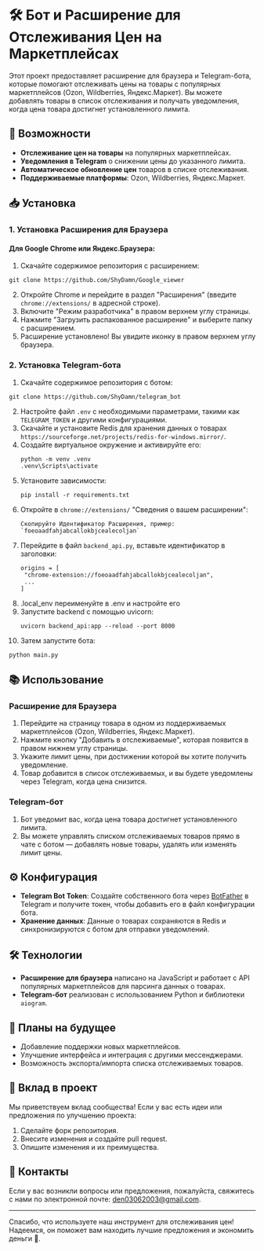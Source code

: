 # 🛠️ Бот и Расширение для Отслеживания Цен на Маркетплейсах

Этот проект предоставляет расширение для браузера и Telegram-бота, которые помогают отслеживать цены на товары с популярных маркетплейсов (Ozon, Wildberries, Яндекс.Маркет). Вы можете добавлять товары в список отслеживания и получать уведомления, когда цена товара достигнет установленного лимита.

## 🚀 Возможности

- **Отслеживание цен на товары** на популярных маркетплейсах.
- **Уведомления в Telegram** о снижении цены до указанного лимита.
- **Автоматическое обновление цен** товаров в списке отслеживания.
- **Поддерживаемые платформы**: Ozon, Wildberries, Яндекс.Маркет.

## 📥 Установка

### 1. Установка Расширения для Браузера

#### Для Google Chrome или Яндекс.Браузера:

1. Скачайте содержимое репозитория с расширением:
```
git clone https://github.com/ShyDamn/Google_viewer
```
2. Откройте Chrome и перейдите в раздел "Расширения" (введите `chrome://extensions/` в адресной строке).
3. Включите "Режим разработчика" в правом верхнем углу страницы.
4. Нажмите "Загрузить распакованное расширение" и выберите папку с расширением.
5. Расширение установлено! Вы увидите иконку в правом верхнем углу браузера.

### 2. Установка Telegram-бота

1. Скачайте содержимое репозитория с ботом:
```
git clone https://github.com/ShyDamn/telegram_bot
```
2. Настройте файл `.env` с необходимыми параметрами, такими как `TELEGRAM_TOKEN` и другими конфигурациями.
3. Скачайте и установите Redis для хранения данных о товарах `https://sourceforge.net/projects/redis-for-windows.mirror/`.
4. Создайте виртуальное окружение и активируйте его:
   ```
   python -m venv .venv
   .venv\Scripts\activate
   ```
5. Установите зависимости:
   ```
   pip install -r requirements.txt
   ```
6. Откройте в `chrome://extensions/` "Сведения о вашем расширении":
   ```
   Скопируйте Идентификатор Расширения, пример: `foeoaadfahjabcallokbjcealecoljan`
   ```
7. Перейдите в файл `backend_api.py`, вставьте идентификатор в заголовки:
   ```
   origins = [
    "chrome-extension://foeoaadfahjabcallokbjcealecoljan",
    ...
   ]
   ```
8. .local_env переименуйте в .env и настройте его
9. Запустите backend с помощью uvicorn:
   ```
   uvicorn backend_api:app --reload --port 8000
   ```
10. Затем запустите бота:
   ```
   python main.py
   ```

## 📚 Использование

### Расширение для Браузера

1. Перейдите на страницу товара в одном из поддерживаемых маркетплейсов (Ozon, Wildberries, Яндекс.Маркет).
2. Нажмите кнопку "Добавить в отслеживаемые", которая появится в правом нижнем углу страницы.
3. Укажите лимит цены, при достижении которой вы хотите получить уведомление.
4. Товар добавится в список отслеживаемых, и вы будете уведомлены через Telegram, когда цена снизится.

### Telegram-бот

1. Бот уведомит вас, когда цена товара достигнет установленного лимита.
2. Вы можете управлять списком отслеживаемых товаров прямо в чате с ботом — добавлять новые товары, удалять или изменять лимит цены.

## ⚙️ Конфигурация

- **Telegram Bot Token**: Создайте собственного бота через [BotFather](https://t.me/botfather) в Telegram и получите токен, чтобы добавить его в файл конфигурации бота.
- **Хранение данных**: Данные о товарах сохраняются в Redis и синхронизируются с ботом для отправки уведомлений.

## 🛠️ Технологии

- **Расширение для браузера** написано на JavaScript и работает с API популярных маркетплейсов для парсинга данных о товарах.
- **Telegram-бот** реализован с использованием Python и библиотеки `aiogram`.

## 📝 Планы на будущее

- Добавление поддержки новых маркетплейсов.
- Улучшение интерфейса и интеграция с другими мессенджерами.
- Возможность экспорта/импорта списка отслеживаемых товаров.

## 🤝 Вклад в проект

Мы приветствуем вклад сообщества! Если у вас есть идеи или предложения по улучшению проекта:

1. Сделайте форк репозитория.
2. Внесите изменения и создайте pull request.
3. Опишите изменения и их преимущества.

## 📧 Контакты

Если у вас возникли вопросы или предложения, пожалуйста, свяжитесь с нами по электронной почте: [den03062003@gmail.com](mailto:den03062003@gmail.com).

---

Спасибо, что используете наш инструмент для отслеживания цен! Надеемся, он поможет вам находить лучшие предложения и экономить деньги 💸.

